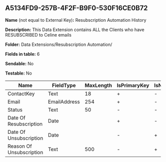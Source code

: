 ## A5134FD9-257B-4F2F-B9F0-530F16CE0B72

**Name** (not equal to External Key)**:** Resubscription Automation History

**Description:** This Data Extension contains ALL the Clients who have RESUBSCRIBED to Celine emails

**Folder:** Data Extensions/Resubscription Automation/

**Fields in table:** 6

**Sendable:** No

**Testable:** No

| Name | FieldType | MaxLength | IsPrimaryKey | IsNullable | DefaultValue |
| --- | --- | --- | --- | --- | --- |
| ContactKey | Text | 18 | + | - |  |
| Email | EmailAddress | 254 | + | - |  |
| Status | Text | 50 | - | - |  |
| Date Of Resubscription | Date |  | + | - |  |
| Date Of Unsubscription | Date |  | - | + |  |
| Reason Of Unsubscription | Text | 500 | - | + |  |
